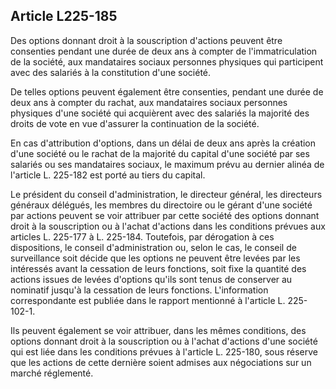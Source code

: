 Article L225-185
----
Des options donnant droit à la souscription d'actions peuvent être consenties
pendant une durée de deux ans à compter de l'immatriculation de la société, aux
mandataires sociaux personnes physiques qui participent avec des salariés à la
constitution d'une société.

De telles options peuvent également être consenties, pendant une durée de deux
ans à compter du rachat, aux mandataires sociaux personnes physiques d'une
société qui acquièrent avec des salariés la majorité des droits de vote en vue
d'assurer la continuation de la société.

En cas d'attribution d'options, dans un délai de deux ans après la création
d'une société ou le rachat de la majorité du capital d'une société par ses
salariés ou ses mandataires sociaux, le maximum prévu au dernier alinéa de
l'article L. 225-182 est porté au tiers du capital.

Le président du conseil d'administration, le directeur général, les directeurs
généraux délégués, les membres du directoire ou le gérant d'une société par
actions peuvent se voir attribuer par cette société des options donnant droit à
la souscription ou à l'achat d'actions dans les conditions prévues aux articles
L. 225-177 à L. 225-184. Toutefois, par dérogation à ces dispositions, le
conseil d'administration ou, selon le cas, le conseil de surveillance soit
décide que les options ne peuvent être levées par les intéressés avant la
cessation de leurs fonctions, soit fixe la quantité des actions issues de levées
d'options qu'ils sont tenus de conserver au nominatif jusqu'à la cessation de
leurs fonctions. L'information correspondante est publiée dans le rapport
mentionné à l'article L. 225-102-1.

Ils peuvent également se voir attribuer, dans les mêmes conditions, des options
donnant droit à la souscription ou à l'achat d'actions d'une société qui est
liée dans les conditions prévues à l'article L. 225-180, sous réserve que les
actions de cette dernière soient admises aux négociations sur un marché
réglementé.
